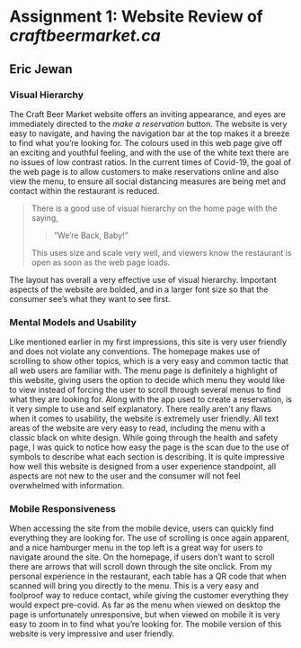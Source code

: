 # Assignment 1: **Website Review** of *craftbeermarket.ca*
## Eric Jewan

### **Visual Hierarchy**

The Craft Beer Market website offers an inviting appearance, and eyes are immediately directed to the *make a reservation* button. The website is very easy to navigate, and having the navigation bar at the top makes it a breeze to find what you’re looking for. The colours used in this web page give off an exciting and youthful feeling, and with the use of the white text there are no issues of low contrast ratios. In the current times of Covid-19, the goal of the web page is to allow customers to make reservations online and also view the menu, to ensure all social distancing measures are being met and contact within the restaurant is reduced. 
> There is a good use of visual hierarchy on the home page with the saying,
>
>> ”We’re Back, Baby!”
>
> This uses size and scale very well, and viewers know the restaurant is open as soon as the web page loads. 

The layout has overall a very effective use of visual hierarchy. Important aspects of the website are bolded, and in a larger font size so that the consumer see’s what they want to see first. 

### **Mental Models and Usability**

Like mentioned earlier in my first impressions, this site is very user friendly and does not violate any conventions. The homepage makes use of scrolling to show other topics, which is a very easy and common tactic that all web users are familiar with. The menu page is definitely a highlight of this website, giving users the option to decide which menu they would like to view instead of forcing the user to scroll through several menus to find what they are looking for. Along with the app used to create a reservation, is it very simple to use and self explanatory. There really aren't any flaws when it comes to usability, the website is extremely user friendly. All text areas of the website are very easy to read, including the menu with a classic black on white design. While going through the health and safety page, I was quick to notice how easy the page is the scan due to the use of symbols to describe what each section is describing. It is quite impressive how well this website is designed from a user experience standpoint, all aspects are not new to the user and the consumer will not feel overwhelmed with information.

### **Mobile Responsiveness**

When accessing the site from the mobile device, users can quickly find everything they are looking for. The use of scrolling is once again apparent, and a nice hamburger menu in the top left is a great way for users to navigate around the site. On the homepage, if users don’t want to scroll there are arrows that will scroll down through the site onclick. From my personal experience in the restaurant, each table has a QR code that when scanned will bring you directly to the menu. This is a very easy and foolproof way to reduce contact, while giving the customer everything they would expect pre-covid. As far as the menu when viewed on desktop the page is unfortunately unresponsive, but when viewed on mobile it is very easy to zoom in to find what you’re looking for. The mobile version of this website is very impressive and user friendly. 
